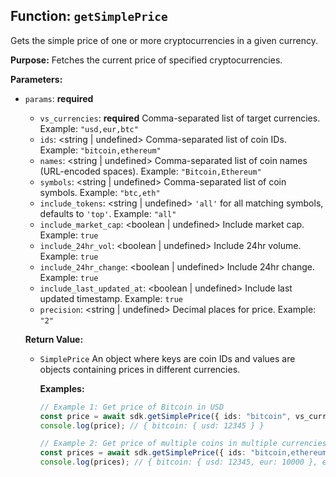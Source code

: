 ## Function: `getSimplePrice`

Gets the simple price of one or more cryptocurrencies in a given currency.

**Purpose:**
Fetches the current price of specified cryptocurrencies.

**Parameters:**
*   `params`: <object> **required**
    *   `vs_currencies`: <string> **required** Comma-separated list of target currencies. Example: `"usd,eur,btc"`
    *   `ids`: <string | undefined> Comma-separated list of coin IDs. Example: `"bitcoin,ethereum"`
    *   `names`: <string | undefined> Comma-separated list of coin names (URL-encoded spaces). Example: `"Bitcoin,Ethereum"`
    *   `symbols`: <string | undefined> Comma-separated list of coin symbols. Example: `"btc,eth"`
    *   `include_tokens`: <string | undefined> `'all'` for all matching symbols, defaults to `'top'`. Example: `"all"`
    *   `include_market_cap`: <boolean | undefined> Include market cap. Example: `true`
    *   `include_24hr_vol`: <boolean | undefined> Include 24hr volume. Example: `true`
    *   `include_24hr_change`: <boolean | undefined> Include 24hr change. Example: `true`
    *   `include_last_updated_at`: <boolean | undefined> Include last updated timestamp. Example: `true`
    *   `precision`: <string | undefined> Decimal places for price. Example: `"2"`

**Return Value:**
* `SimplePrice` <object> An object where keys are coin IDs and values are objects containing prices in different currencies.

**Examples:**
```typescript
// Example 1: Get price of Bitcoin in USD
const price = await sdk.getSimplePrice({ ids: "bitcoin", vs_currencies: "usd" });
console.log(price); // { bitcoin: { usd: 12345 } }

// Example 2: Get price of multiple coins in multiple currencies
const prices = await sdk.getSimplePrice({ ids: "bitcoin,ethereum", vs_currencies: "usd,eur" });
console.log(prices); // { bitcoin: { usd: 12345, eur: 10000 }, ethereum: { usd: 456, eur: 400 } }
```
